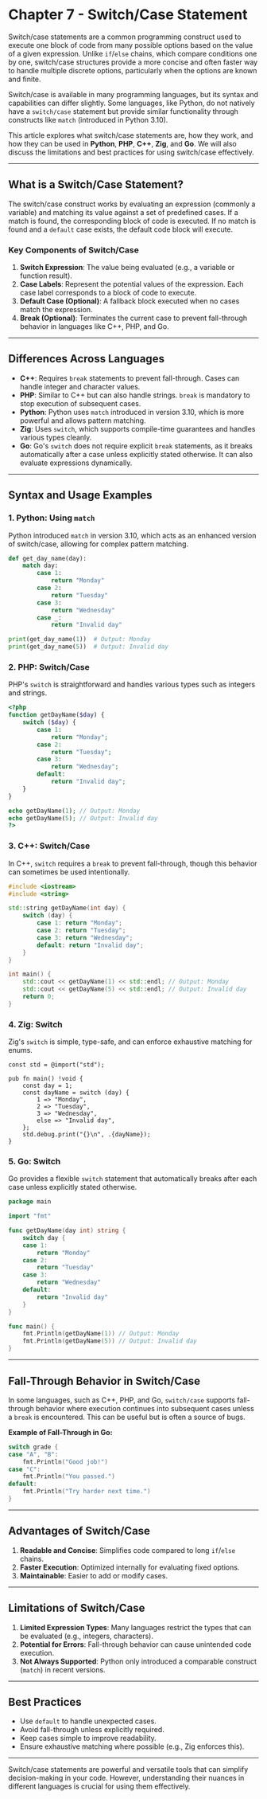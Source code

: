 # Chapter 7 - Switch/Case Statement

Switch/case statements are a common programming construct used to execute one block of code from many possible options based on the value of a given expression. Unlike `if`/`else` chains, which compare conditions one by one, switch/case structures provide a more concise and often faster way to handle multiple discrete options, particularly when the options are known and finite.

Switch/case is available in many programming languages, but its syntax and capabilities can differ slightly. Some languages, like Python, do not natively have a `switch/case` statement but provide similar functionality through constructs like `match` (introduced in Python 3.10).

This article explores what switch/case statements are, how they work, and how they can be used in **Python**, **PHP**, **C++**, **Zig**, and **Go**. We will also discuss the limitations and best practices for using switch/case effectively.

---

## What is a Switch/Case Statement?

The switch/case construct works by evaluating an expression (commonly a variable) and matching its value against a set of predefined cases. If a match is found, the corresponding block of code is executed. If no match is found and a `default` case exists, the default code block will execute.

### Key Components of Switch/Case
1. **Switch Expression**: The value being evaluated (e.g., a variable or function result).
2. **Case Labels**: Represent the potential values of the expression. Each case label corresponds to a block of code to execute.
3. **Default Case (Optional)**: A fallback block executed when no cases match the expression.
4. **Break (Optional)**: Terminates the current case to prevent fall-through behavior in languages like C++, PHP, and Go.

---

## Differences Across Languages

- **C++**: Requires `break` statements to prevent fall-through. Cases can handle integer and character values.
- **PHP**: Similar to C++ but can also handle strings. `break` is mandatory to stop execution of subsequent cases.
- **Python**: Python uses `match` introduced in version 3.10, which is more powerful and allows pattern matching.
- **Zig**: Uses `switch`, which supports compile-time guarantees and handles various types cleanly.
- **Go**: Go's `switch` does not require explicit `break` statements, as it breaks automatically after a case unless explicitly stated otherwise. It can also evaluate expressions dynamically.

---

## Syntax and Usage Examples

### 1. Python: Using `match`
Python introduced `match` in version 3.10, which acts as an enhanced version of switch/case, allowing for complex pattern matching.

```python
def get_day_name(day):
    match day:
        case 1:
            return "Monday"
        case 2:
            return "Tuesday"
        case 3:
            return "Wednesday"
        case _:
            return "Invalid day"

print(get_day_name(1))  # Output: Monday
print(get_day_name(5))  # Output: Invalid day
```

### 2. PHP: Switch/Case
PHP's `switch` is straightforward and handles various types such as integers and strings.

```php
<?php
function getDayName($day) {
    switch ($day) {
        case 1:
            return "Monday";
        case 2:
            return "Tuesday";
        case 3:
            return "Wednesday";
        default:
            return "Invalid day";
    }
}

echo getDayName(1); // Output: Monday
echo getDayName(5); // Output: Invalid day
?>
```

### 3. C++: Switch/Case
In C++, `switch` requires a `break` to prevent fall-through, though this behavior can sometimes be used intentionally.

```cpp
#include <iostream>
#include <string>

std::string getDayName(int day) {
    switch (day) {
        case 1: return "Monday";
        case 2: return "Tuesday";
        case 3: return "Wednesday";
        default: return "Invalid day";
    }
}

int main() {
    std::cout << getDayName(1) << std::endl; // Output: Monday
    std::cout << getDayName(5) << std::endl; // Output: Invalid day
    return 0;
}
```

### 4. Zig: Switch
Zig's `switch` is simple, type-safe, and can enforce exhaustive matching for enums.

```zig
const std = @import("std");

pub fn main() !void {
    const day = 1;
    const dayName = switch (day) {
        1 => "Monday",
        2 => "Tuesday",
        3 => "Wednesday",
        else => "Invalid day",
    };
    std.debug.print("{}\n", .{dayName});
}
```

### 5. Go: Switch
Go provides a flexible `switch` statement that automatically breaks after each case unless explicitly stated otherwise.

```go
package main

import "fmt"

func getDayName(day int) string {
    switch day {
    case 1:
        return "Monday"
    case 2:
        return "Tuesday"
    case 3:
        return "Wednesday"
    default:
        return "Invalid day"
    }
}

func main() {
    fmt.Println(getDayName(1)) // Output: Monday
    fmt.Println(getDayName(5)) // Output: Invalid day
}
```

---

## Fall-Through Behavior in Switch/Case

In some languages, such as C++, PHP, and Go, `switch/case` supports fall-through behavior where execution continues into subsequent cases unless a `break` is encountered. This can be useful but is often a source of bugs.

**Example of Fall-Through in Go:**
```go
switch grade {
case "A", "B":
    fmt.Println("Good job!")
case "C":
    fmt.Println("You passed.")
default:
    fmt.Println("Try harder next time.")
}
```

---

## Advantages of Switch/Case

1. **Readable and Concise**: Simplifies code compared to long `if`/`else` chains.
2. **Faster Execution**: Optimized internally for evaluating fixed options.
3. **Maintainable**: Easier to add or modify cases.

---

## Limitations of Switch/Case

1. **Limited Expression Types**: Many languages restrict the types that can be evaluated (e.g., integers, characters).
2. **Potential for Errors**: Fall-through behavior can cause unintended code execution.
3. **Not Always Supported**: Python only introduced a comparable construct (`match`) in recent versions.

---

## Best Practices

- Use `default` to handle unexpected cases.
- Avoid fall-through unless explicitly required.
- Keep cases simple to improve readability.
- Ensure exhaustive matching where possible (e.g., Zig enforces this).

---

Switch/case statements are powerful and versatile tools that can simplify decision-making in your code. However, understanding their nuances in different languages is crucial for using them effectively.